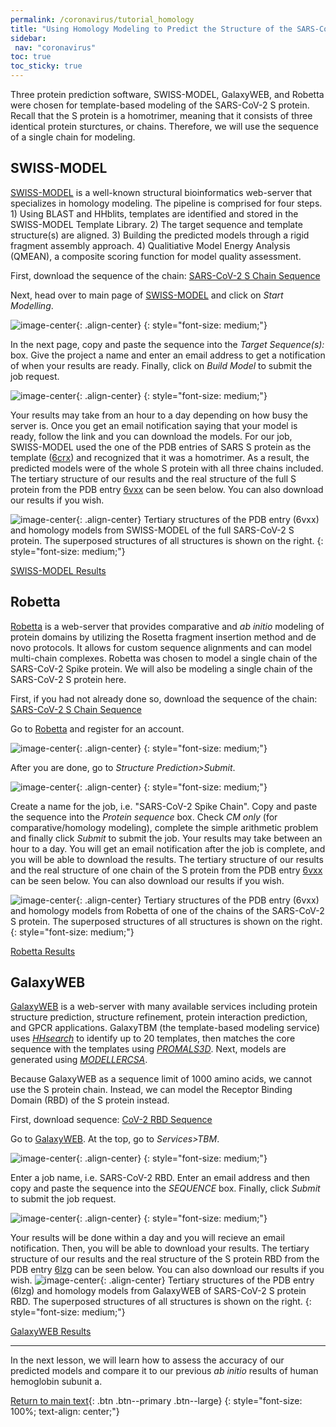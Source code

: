 ```yaml
---
permalink: /coronavirus/tutorial_homology
title: "Using Homology Modeling to Predict the Structure of the SARS-CoV-2 Spike Protein"
sidebar:
 nav: "coronavirus"
toc: true
toc_sticky: true
---
```


Three protein prediction software, SWISS-MODEL, GalaxyWEB, and Robetta were chosen for template-based modeling of the SARS-CoV-2 S protein. Recall that the S protein is a homotrimer, meaning that it consists of three identical protein sturctures, or chains. Therefore, we will use the sequence of a single chain for modeling.

## SWISS-MODEL
<a href="https://swissmodel.expasy.org/" target="_blank">SWISS-MODEL</a> is a well-known structural bioinformatics web-server that specializes in homology modeling. The pipeline is comprised for four steps. 1) Using BLAST and HHblits, templates are identified and stored in the SWISS-MODEL Template Library. 2) The target sequence and template structure(s) are aligned. 3) Building the predicted models through a rigid fragment assembly approach. 4) Qualitiative Model Energy Analysis (QMEAN), a composite scoring function for model quality assessment.

First, download the sequence of the chain: <a href="/multiscale_biological_modeling/_pages/coronavirus/files/CoV2SpikeProteinSeq.txt" download>SARS-CoV-2 S Chain Sequence</a>

Next, head over to main page of <a href="https://swissmodel.expasy.org/" target="_blank">SWISS-MODEL</a> and click on *Start Modelling*.

![image-center](../assets/images/SWISS1.png){: .align-center}
{: style="font-size: medium;"}

In the next page, copy and paste the sequence into the *Target Sequence(s):* box. Give the project a name and enter an email address to get a notification of when your results are ready. Finally, click on *Build Model* to submit the job request.

![image-center](../assets/images/SWISS2.png){: .align-center}
{: style="font-size: medium;"}

Your results may take from an hour to a day depending on how busy the server is. Once you get an email notification saying that your model is ready, follow the link and you can download the models. For our job, SWISS-MODEL used the one of the PDB entries of SARS S protein as the template (<a href="https://www.rcsb.org/structure/6CRX" target="_blank">6crx</a>) and recognized that it was a homotrimer. As a result, the predicted models were of the whole S protein with all three chains included. The tertiary structure of our results and the real structure of the full S protein from the PDB entry <a href="http://www.rcsb.org/structure/6VXX" target="_blank">6vxx</a> can be seen below. You can also download our results if you wish.

![image-center](../assets/images/SWISSResults.png){: .align-center}
Tertiary structures of the PDB entry (6vxx) and homology models from SWISS-MODEL of the full SARS-CoV-2 S protein. The superposed structures of all structures is shown on the right.
{: style="font-size: medium;"}

<a href="/multiscale_biological_modeling/_pages/coronavirus/files/SWISS_Model.zip" download>SWISS-MODEL Results</a>

## Robetta
<a href="https://robetta.bakerlab.org/" target="_blank">Robetta</a> is a web-server that provides comparative and *ab initio* modeling of protein domains by utilizing the Rosetta fragment insertion method and de novo protocols. It allows for custom sequence alignments and can model multi-chain complexes. Robetta was chosen to model a single chain of the SARS-CoV-2 Spike protein. We will also be modeling a single chain of the SARS-CoV-2 S protein here.

First, if you had not already done so, download the sequence of the chain: <a href="/multiscale_biological_modeling/_pages/coronavirus/files/CoV2SpikeProteinSeq.txt" download>SARS-CoV-2 S Chain Sequence</a>

Go to <a href="https://robetta.bakerlab.org/" target="_blank">Robetta</a> and register for an account.

![image-center](../assets/images/Robetta1.png){: .align-center}
{: style="font-size: medium;"}

After you are done, go to *Structure Prediction>Submit*.

![image-center](../assets/images/Robetta2.png){: .align-center}
{: style="font-size: medium;"}

Create a name for the job, i.e. "SARS-CoV-2 Spike Chain". Copy and paste the sequence into the *Protein sequence* box. Check *CM only* (for comparative/homology modeling), complete the simple arithmetic problem and finally click *Submit* to submit the job. Your results may take between an hour to a day. You will get an email notification after the job is complete, and you will be able to download the results. The tertiary structure of our results and the real structure of one chain of the S protein from the PDB entry <a href="http://www.rcsb.org/structure/6VXX" target="_blank">6vxx</a> can be seen below. You can also download our results if you wish.

![image-center](../assets/images/RobettaResults.png){: .align-center}
Tertiary structures of the PDB entry (6vxx) and homology models from Robetta of one of the chains of the SARS-CoV-2 S protein. The superposed structures of all structures is shown on the right.
{: style="font-size: medium;"}

<a href="/multiscale_biological_modeling/_pages/coronavirus/files/Robetta_Model.zip" download>Robetta Results</a>

## GalaxyWEB
<a href="http://galaxy.seoklab.org/" target="_blank">GalaxyWEB</a> is a web-server with many available services including protein structure prediction, structure refinement, protein interaction prediction, and GPCR applications. GalaxyTBM (the template-based modeling service) uses *<a href="https://bmcbioinformatics.biomedcentral.com/articles/10.1186/s12859-019-3019-7" target="_blank">HHsearch</a>* to identify up to 20 templates, then matches the core sequence with the templates using *<a href="http://prodata.swmed.edu/promals3d/info/promals3d_help.html" target="_blank">PROMALS3D</a>*. Next, models are generated using *<a href="https://pubmed.ncbi.nlm.nih.gov/19089941/" target="_blank">MODELLERCSA</a>*.

Because GalaxyWEB as a sequence limit of 1000 amino acids, we cannot use the S protein chain. Instead, we can model the Receptor Binding Domain (RBD) of the S protein instead.

First, download sequence:
<a href="/multiscale_biological_modeling/_pages/coronavirus/files/CoV2SpikeRBDSeq.txt" download>CoV-2 RBD Sequence</a>

Go to <a href="http://galaxy.seoklab.org/" target="_blank">GalaxyWEB</a>. At the top, go to *Services>TBM*.

![image-center](../assets/images/Galaxy1.png){: .align-center}
{: style="font-size: medium;"}

Enter a job name, i.e. SARS-CoV-2 RBD. Enter an email address and then copy and paste the sequence into the *SEQUENCE* box. Finally, click *Submit* to submit the job request.


![image-center](../assets/images/Galaxy2.png){: .align-center}
{: style="font-size: medium;"}

Your results will be done within a day and you will recieve an email notification. Then, you will be able to download your results. The tertiary structure of our results and the real structure of the S protein RBD from the PDB entry <a href="http://www.rcsb.org/structure/6LZG" target="_blank">6lzg</a> can be seen below. You can also download our results if you wish.
![image-center](../assets/images/GalaxyResults.png){: .align-center}
Tertiary structures of the PDB entry (6lzg) and homology models from GalaxyWEB of SARS-CoV-2 S protein RBD. The superposed structures of all structures is shown on the right.
{: style="font-size: medium;"}

<a href="/multiscale_biological_modeling/_pages/coronavirus/files/GalaxyWEB_Models.zip" download> GalaxyWEB Results</a>

<hr>

In the next lesson, we will learn how to assess the accuracy of our predicted models and compare it to our previous *ab initio* results of human hemoglobin subunit a.


[Return to main text](homology#applying-homology-modeling-to-sars-cov-2){: .btn .btn--primary .btn--large}
{: style="font-size: 100%; text-align: center;"}
